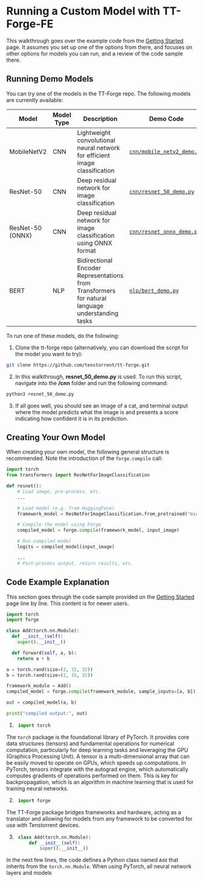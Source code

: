 # Running a Custom Model with TT-Forge-FE
This walkthrough goes over the example code from the [Getting Started](#getting_started.md) page. It assumes you set up one of the options from there, and focuses on other options for models you can run, and a review of the code sample there.

## Running Demo Models
You can try one of the models in the TT-Forge repo. The following models are currently available:

| Model | Model Type | Description | Demo Code |
|-------|------------|-------------|------------|
| MobileNetV2 | CNN | Lightweight convolutional neural network for efficient image classification | [`cnn/mobile_netv2_demo.py`](cnn/mobile_netv2_demo.py) |
| ResNet-50 | CNN | Deep residual network for image classification | [`cnn/resnet_50_demo.py`](cnn/resnet_50_demo.py) |
| ResNet-50 (ONNX) | CNN | Deep residual network for image classification using ONNX format | [`cnn/resnet_onnx_demo.py`](cnn/resnet_onnx_demo.py) |
| BERT | NLP | Bidirectional Encoder Representations from Transformers for natural language understanding tasks | [`nlp/bert_demo.py`](nlp/bert_demo.py) |

To run one of these models, do the following:

1. Clone the tt-forge repo (alternatively, you can download the script for the model you want to try):

```bash
git clone https://github.com/tenstorrent/tt-forge.git
```

2. In this walkthrough, **resnet_50_demo.py** is used. To run this script, navigate into the **/cnn** folder and run the following command:

```bash
python3 resnet_50_demo.py
```

3. If all goes well, you should see an image of a cat, and terminal output where the model predicts what the image is and presents a score indicating how confident it is in its prediction.

## Creating Your Own Model
When creating your own model, the following general structure is recommended. Note the introduction of the `forge.compile` call:

```py
import torch
from transformers import ResNetForImageClassification

def resnet():
    # Load image, pre-process, etc.
    ...

    # Load model (e.g. from HuggingFace)
    framework_model = ResNetForImageClassification.from_pretrained("microsoft/resnet-50")

    # Compile the model using Forge
    compiled_model = forge.compile(framework_model, input_image)

    # Run compiled model
    logits = compiled_model(input_image)

    ...
    # Post-process output, return results, etc.
```

## Code Example Explanation
This section goes through the code sample provided on the [Getting Started](#getting_started.md) page line by line. This content is for newer users.

```python
import torch
import forge

class Add(torch.nn.Module):
  def __init__(self):
    super().__init__()

  def forward(self, a, b):
    return a + b

a = torch.rand(size=(2, 32, 32))
b = torch.rand(size=(2, 32, 32))

framework_module = Add()
compiled_model = forge.compile(framework_module, sample_inputs=[a, b])

out = compiled_model(a, b)

print("compiled output:", out)
```

1. ```python
    import torch
    ```

The ```torch``` package is the foundational library of PyTorch. It provides core data structures (tensors) and fundamental operations for numerical computation, particularly for deep learning tasks and leveraging the GPU (Graphics Processing Unit). A tensor is a multi-dimensional array  that can be easily moved to operate on GPUs, which speeds up computations. In PyTorch, tensors integrate with the autograd engine, which automatically computes gradients of operations performed on them. This is key for backpropagation, which is an algorithm in machine learning that is used for training neural networks.

2. ```python
    import forge
    ```

The TT-Forge package bridges frameworks and hardware, acting as a translator and allowing for models from any framework to be converted for use with Tenstorrent devices.

3. ```python
    class Add(torch.nn.Module):
        def __init__(self):
            super().__init__()
    ```

In the next few lines, the code defines a Python class named ```Add``` that inherits from the `torch.nn.Module`. When using PyTorch, all neural network layers and models
